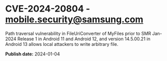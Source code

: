 # CVE-2024-20804 - mobile.security@samsung.com

Path traversal vulnerability in FileUriConverter of MyFiles prior to SMR Jan-2024 Release 1 in Android 11 and Android 12, and version 14.5.00.21 in Android 13 allows local attackers to write arbitrary file.

**Publish date:** 2024-01-04

